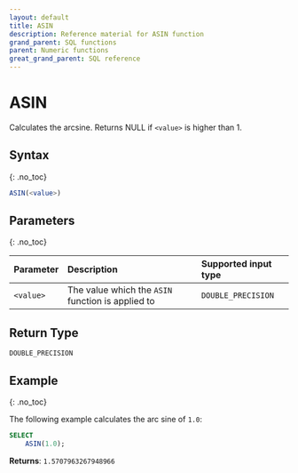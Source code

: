 ```yaml
---
layout: default
title: ASIN
description: Reference material for ASIN function
grand_parent: SQL functions
parent: Numeric functions
great_grand_parent: SQL reference
---
```


# ASIN

Calculates the arcsine. Returns NULL if `<value>` is higher than 1.

## Syntax
{: .no_toc}

```sql
ASIN(<value>)
```

## Parameters 
{: .no_toc}

| Parameter | Description                                                                                                         | Supported input type | 
| :--------- | :------------------------------------------------------------------------------------------------------------------- | :-----------| 
| `<value>`   | The value which the `ASIN` function is applied to | `DOUBLE_PRECISION` |

## Return Type 
`DOUBLE_PRECISION`

## Example
{: .no_toc}

The following example calculates the arc sine of `1.0`:
```sql
SELECT
    ASIN(1.0);
```

**Returns**: `1.5707963267948966`
